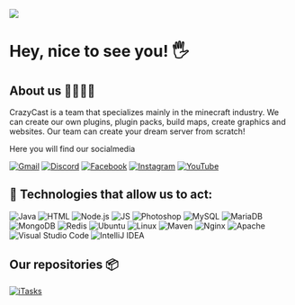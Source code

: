 ![](https://i.imgur.com/OwDd7jP.png)

# Hey, nice to see you! 🖐

## About us 👨‍👨‍👦‍👦

CrazyCast is a team that specializes mainly in the minecraft industry. We can create our own plugins, plugin packs, build maps, create graphics and websites.
Our team can create your dream server from scratch!

Here you will find our socialmedia

[![Gmail](https://img.shields.io/badge/-Gmail-c14438?style=flat-square&logo=Gmail&logoColor=white&link=mailto:support@crazycast.eu)](mailto:support@crazycast.eu)
[![Discord](https://img.shields.io/badge/Discord-5865F2?style=flat-square&logo=discord&logoColor=white)](https://discord.gg/crazycast)
[![Facebook](https://img.shields.io/badge/Facebook-1877F2?style=flat-square&logo=facebook&logoColor=white)](https://facebook.com/official.crazycast)
[![Instagram](https://img.shields.io/badge/Instagram-E4405F?style=flat-square&logo=instagram&logoColor=white)](https://instagram.com/crazycast.official)
[![YouTube](https://img.shields.io/badge/YouTube-FF0000?style=flat-square&logo=youtube&logoColor=white)](https://youtube.com/@crazycast.official)
</br>

## 🔧 Technologies that allow us to act:

![Java](https://img.shields.io/badge/Java-ED8B00?style=flat-square&logo=java&logoColor=white)
![HTML](https://img.shields.io/badge/HTML5-E34F26?style=flat-square&logo=html5&logoColor=white)
![Node.js](https://img.shields.io/badge/Node.js-339933?style=flat-square&logo=node.js&logoColor=white)
![JS](https://img.shields.io/badge/JavaScript-F7DF1E?style=flat-square&logo=javascript&logoColor=black)
![Photoshop](https://img.shields.io/badge/Adobe%20Photoshop-31A8FF?style=flat-square&logo=adobe-photoshop&logoColor=white)
![MySQL](https://img.shields.io/badge/MySQL-4479A1?style=flat-square&logo=mysql&logoColor=white)
![MariaDB](https://img.shields.io/badge/MariaDB-003545?style=flat-square&logo=mariadb&logoColor=white)
![MongoDB](https://img.shields.io/badge/MongoDB-47A248?style=flat-square&logo=mongodb&logoColor=white)
![Redis](https://img.shields.io/badge/Redis-DC382D?style=flat-square&logo=redis&logoColor=white)
![Ubuntu](https://img.shields.io/badge/Ubuntu-E95420?style=flat-square&logo=ubuntu&logoColor=white)
![Linux](https://img.shields.io/badge/Linux-FCC624?style=flat-square&logo=linux&logoColor=black)
![Maven](https://img.shields.io/badge/Maven-C71A36?style=flat-square&logo=apache-maven&logoColor=white)
![Nginx](https://img.shields.io/badge/Nginx-009639?style=flat-square&logo=nginx&logoColor=white)
![Apache](https://img.shields.io/badge/Apache-D22128?style=flat-square&logo=apache&logoColor=white)
![Visual Studio Code](https://img.shields.io/badge/Visual_Studio_Code-007ACC?style=flat-square&logo=visual-studio-code&logoColor=white)
![IntelliJ IDEA](https://img.shields.io/badge/IntelliJ_IDEA-000000?style=flat-square&logo=jetbrains&logoColor=white)

## Our repositories 📦

[![iTasks](https://github-readme-stats.vercel.app/api/pin/?username=crazycast-team&repo=CrazyMotd&border_color=126CF7&bg_color=0D1117&title_color=C9D1D9&text_color=8B949E&icon_color=126CF7)](https://github.com/crazycast-team/CrazyMotd)



